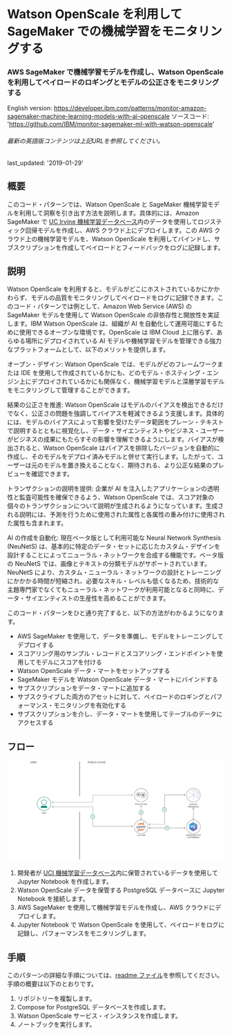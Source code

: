 # Watson OpenScale を利用して SageMaker での機械学習をモニタリングする

### AWS SageMaker で機械学習モデルを作成し、Watson OpenScale を利用してペイロードのロギングとモデルの公正さをモニタリングする

English version: https://developer.ibm.com/patterns/monitor-amazon-sagemaker-machine-learning-models-with-ai-openscale
  ソースコード: 'https://github.com/IBM/monitor-sagemaker-ml-with-watson-openscale'

###### 最新の英語版コンテンツは上記URLを参照してください。
last_updated: '2019-01-29'

 ## 概要

このコード・パターンでは、Watson OpenScale と SageMaker 機械学習モデルを利用して洞察を引き出す方法を説明します。具体的には、Amazon SageMaker で [UC Irvine 機械学習データベース](https://archive.ics.uci.edu/ml/machine-learning-databases/breast-cancer-wisconsin/)内のデータを使用してロジスティック回帰モデルを作成し、AWS クラウド上にデプロイします。この AWS クラウド上の機械学習モデルを、Watson OpenScale を利用してバインドし、サブスクリプションを作成してペイロードとフィードバックをログに記録します。

## 説明

Watson OpenScale を利用すると、モデルがどこにホストされているかにかかわらず、モデルの品質をモニタリングしてペイロードをログに記録できます。このコード・パターンでは例として、Amazon Web Service (AWS) の SageMaker モデルを使用して Watson OpenScale の非依存性と開放性を実証します。IBM Watson OpenScale は、組織が AI を自動化して運用可能にするために使用できるオープンな環境です。OpenScale は IBM Cloud 上に限らず、あらゆる場所にデプロイされている AI モデルや機械学習モデルを管理できる強力なプラットフォームとして、以下のメリットを提供します。

オープン・デザイン: Watson OpenScale では、モデルがどのフレームワークまたは IDE を使用して作成されているかにも、どのモデル・ホスティング・エンジン上にデプロイされているかにも関係なく、機械学習モデルと深層学習モデルをモニタリングして管理することができます。

結果の公正さを推進: Watson OpenScale はモデルのバイアスを検出できるだけでなく、公正さの問題を強調してバイアスを軽減できるよう支援します。具体的には、モデルのバイアスによって影響を受けたデータ範囲をプレーン・テキストで説明するとともに視覚化し、データ・サイエンティストやビジネス・ユーザーがビジネスの成果にもたらすその影響を理解できるようにします。バイアスが検出されると、Watson OpenScale はバイアスを排除したバージョンを自動的に作成し、そのモデルをデプロイ済みモデルと併せて実行します。したがって、ユーザーは元のモデルを置き換えることなく、期待される、より公正な結果のプレビューを確認できます。

トランザクションの説明を提供: 企業が AI を注入したアプリケーションの透明性と監査可能性を確保できるよう、Watson OpenScale では、スコア対象の個々のトランザクションについて説明が生成されるようになっています。生成される説明には、予測を行うために使用された属性と各属性の重み付けに使用された属性も含まれます。

AI の作成を自動化: 現在ベータ版として利用可能な Neural Network Synthesis (NeuNetS) は、基本的に特定のデータ・セットに応じたカスタム・デザインを設計することによってニューラル・ネットワークを合成する機能です。ベータ版の NeuNetS では、画像とテキストの分類モデルがサポートされています。NeuNetS により、カスタム・ニューラル・ネットワークの設計とトレーニングにかかかる時間が短縮され、必要なスキル・レベルも低くなるため、技術的な主題専門家でなくてもニューラル・ネットワークが利用可能となると同時に、データ・サイエンティストの生産性を高めることができます。

このコード・パターンをひと通り完了すると、以下の方法がわかるようになります。

* AWS SageMaker を使用して、データを準備し、モデルをトレーニングしてデプロイする
* スコアリング用のサンプル・レコードとスコアリング・エンドポイントを使用してモデルにスコアを付ける
* Watson OpenScale データ・マートをセットアップする
* SageMaker モデルを Watson OpenScale データ・マートにバインドする
* サブスクリプションをデータ・マートに追加する
* サブスクライブした両方のアセットに対して、ペイロードのロギングとパフォーマンス・モニタリングを有効化する
* サブスクリプションを介し、データ・マートを使用してテーブルのデータにアクセスする

## フロー

![フロー](./images/flow-monitor-amazon-openscale.png)

1. 開発者が [UCI 機械学習データベース](https://archive.ics.uci.edu/ml/machine-learning-databases/breast-cancer-wisconsin/wdbc.data)内に保管されているデータを使用して Jupyter Notebook を作成します。
1. Watson OpenScale データを保管する PostgreSQL データベースに Jupyter Notebook を接続します。
1. AWS SageMaker を使用して機械学習モデルを作成し、AWS クラウドにデプロイします。
1. Jupyter Notebook で Watson OpenScale を使用して、ペイロードをログに記録し、パフォーマンスをモニタリングします。

## 手順

このパターンの詳細な手順については、[readme ファイル](https://github.com/IBM/monitor-sagemaker-ml-with-watson-openscale/blob/master/README.md)を参照してください。手順の概要は以下のとおりです。

1. リポジトリーを複製します。
1. Compose for PostgreSQL データベースを作成します。
1. Watson OpenScale サービス・インスタンスを作成します。
1. ノートブックを実行します。
